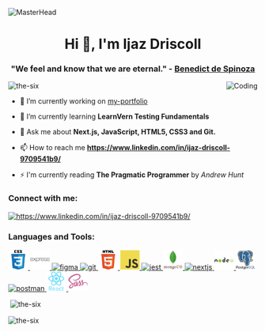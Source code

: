 ![MasterHead](https://thumbs.gfycat.com/BlindAmusedGiraffe-size_restricted.gif)
<!-- https://i.imgur.com/2NOZvY6.gif -->
<h1 align="center">Hi 👋, I'm Ijaz Driscoll</h1>
<h3 align="center">"We feel and know that we are eternal."&nbsp;-&nbsp;<a href="https://www.youtube.com/watch?v=dJQ2Y_V0mQQ" target="_blank">Benedict de Spinoza</a></h3>

<img align="right" alt="Coding" width="auto" src="https://media.tenor.com/H491P3ZD79UAAAAC/kirokaze.gif" />
<!-- https://wallpapercave.com/uwp/uwp1465036.gif -->
<!-- https://i.imgur.com/2NOZvY6.gif -->
<p align="left"> <img src="https://komarev.com/ghpvc/?username=the-six&label=Profile%20views&color=0e75b6&style=flat" alt="the-six" /> </p>

- 🔭 I’m currently working on [my-portfolio](https://github.com/The-Six/my-portfolio)

- 🌱 I’m currently learning **LearnVern Testing Fundamentals**

- 💬 Ask me about **Next.js, JavaScript, HTML5, CSS3 and Git.**

- 📫 How to reach me **https://www.linkedin.com/in/ijaz-driscoll-9709541b9/**

- ⚡ I'm currently reading **The Pragmatic Programmer** by <i>Andrew Hunt</i>

<h3 align="left">Connect with me:</h3>
<p align="left">
<a href="https://linkedin.com/in/https://www.linkedin.com/in/ijaz-driscoll-9709541b9/" target="blank"><img align="center" src="https://raw.githubusercontent.com/rahuldkjain/github-profile-readme-generator/master/src/images/icons/Social/linked-in-alt.svg" alt="https://www.linkedin.com/in/ijaz-driscoll-9709541b9/" height="30" width="40" /></a>
</p>

<h3 align="left">Languages and Tools:</h3>
<p align="left"> <a href="https://www.w3schools.com/css/" target="_blank" rel="noreferrer"> <img src="https://raw.githubusercontent.com/devicons/devicon/master/icons/css3/css3-original-wordmark.svg" alt="css3" width="40" height="40"/> </a> <a href="https://expressjs.com" target="_blank" rel="noreferrer"> <img src="https://raw.githubusercontent.com/devicons/devicon/master/icons/express/express-original-wordmark.svg" alt="express" width="40" height="40"/> </a> <a href="https://www.figma.com/" target="_blank" rel="noreferrer"> <img src="https://www.vectorlogo.zone/logos/figma/figma-icon.svg" alt="figma" width="40" height="40"/> </a> <a href="https://git-scm.com/" target="_blank" rel="noreferrer"> <img src="https://www.vectorlogo.zone/logos/git-scm/git-scm-icon.svg" alt="git" width="40" height="40"/> </a> <a href="https://www.w3.org/html/" target="_blank" rel="noreferrer"> <img src="https://raw.githubusercontent.com/devicons/devicon/master/icons/html5/html5-original-wordmark.svg" alt="html5" width="40" height="40"/> </a> <a href="https://developer.mozilla.org/en-US/docs/Web/JavaScript" target="_blank" rel="noreferrer"> <img src="https://raw.githubusercontent.com/devicons/devicon/master/icons/javascript/javascript-original.svg" alt="javascript" width="40" height="40"/> </a> <a href="https://jestjs.io" target="_blank" rel="noreferrer"> <img src="https://www.vectorlogo.zone/logos/jestjsio/jestjsio-icon.svg" alt="jest" width="40" height="40"/> </a> <a href="https://www.mongodb.com/" target="_blank" rel="noreferrer"> <img src="https://raw.githubusercontent.com/devicons/devicon/master/icons/mongodb/mongodb-original-wordmark.svg" alt="mongodb" width="40" height="40"/> </a> <a href="https://nextjs.org/" target="_blank" rel="noreferrer"> <img src="https://cdn.worldvectorlogo.com/logos/nextjs-2.svg" alt="nextjs" width="40" height="40"/> </a> <a href="https://nodejs.org" target="_blank" rel="noreferrer"> <img src="https://raw.githubusercontent.com/devicons/devicon/master/icons/nodejs/nodejs-original-wordmark.svg" alt="nodejs" width="40" height="40"/> </a> <a href="https://www.postgresql.org" target="_blank" rel="noreferrer"> <img src="https://raw.githubusercontent.com/devicons/devicon/master/icons/postgresql/postgresql-original-wordmark.svg" alt="postgresql" width="40" height="40"/> </a> <a href="https://postman.com" target="_blank" rel="noreferrer"> <img src="https://www.vectorlogo.zone/logos/getpostman/getpostman-icon.svg" alt="postman" width="40" height="40"/> </a> <a href="https://reactjs.org/" target="_blank" rel="noreferrer"> <img src="https://raw.githubusercontent.com/devicons/devicon/master/icons/react/react-original-wordmark.svg" alt="react" width="40" height="40"/> </a> <a href="https://sass-lang.com" target="_blank" rel="noreferrer"> <img src="https://raw.githubusercontent.com/devicons/devicon/master/icons/sass/sass-original.svg" alt="sass" width="40" height="40"/> </a> </p>


<p>&nbsp;<img align="center" src="https://github-readme-stats.vercel.app/api?username=the-six&show_icons=true&locale=en" alt="the-six" /></p>
<p><img align="center" src="https://github-readme-streak-stats.herokuapp.com/?user=the-six&" alt="the-six" /></p>
